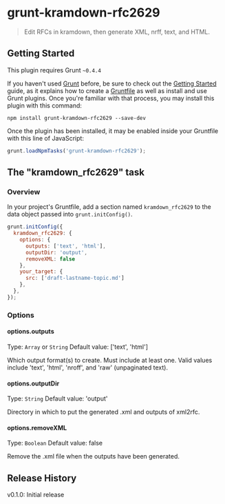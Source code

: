 # grunt-kramdown-rfc2629

> Edit RFCs in kramdown, then generate XML, nrff, text, and HTML.

## Getting Started
This plugin requires Grunt `~0.4.4`

If you haven't used [Grunt](http://gruntjs.com/) before, be sure to check out the [Getting Started](http://gruntjs.com/getting-started) guide, as it explains how to create a [Gruntfile](http://gruntjs.com/sample-gruntfile) as well as install and use Grunt plugins. Once you're familiar with that process, you may install this plugin with this command:

```shell
npm install grunt-kramdown-rfc2629 --save-dev
```

Once the plugin has been installed, it may be enabled inside your Gruntfile with this line of JavaScript:

```js
grunt.loadNpmTasks('grunt-kramdown-rfc2629');
```

## The "kramdown_rfc2629" task

### Overview
In your project's Gruntfile, add a section named `kramdown_rfc2629` to the data object passed into `grunt.initConfig()`.

```js
grunt.initConfig({
  kramdown_rfc2629: {
    options: {
      outputs: ['text', 'html'],
      outputDir: 'output',
      removeXML: false
    },
    your_target: {
      src: ['draft-lastname-topic.md']
    },
  },
});
```

### Options

#### options.outputs
Type: `Array` or `String`
Default value: ['text', 'html']

Which output format(s) to create.  Must include at least one.  Valid values
include 'text', 'html', 'nroff', and 'raw' (unpaginated text).

#### options.outputDir
Type: `String`
Default value: 'output'

Directory in which to put the generated .xml and outputs of xml2rfc.

#### options.removeXML
Type: `Boolean`
Default value: false

Remove the .xml file when the outputs have been generated.

## Release History

v0.1.0: Initial release